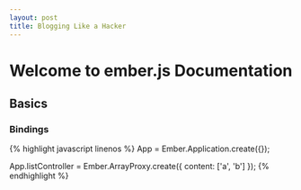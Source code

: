 ```yaml
---
layout: post
title: Blogging Like a Hacker
---
```


# Welcome to ember.js Documentation

## Basics

### Bindings

{% highlight javascript linenos %}
App = Ember.Application.create({});

App.listController = Ember.ArrayProxy.create({
	content: ['a', 'b']
});
{% endhighlight %}